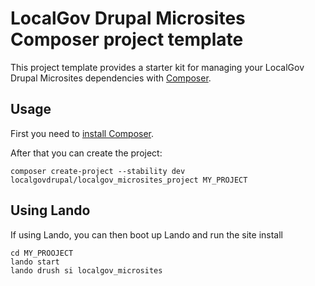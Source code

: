 # LocalGov Drupal Microsites Composer project template

This project template provides a starter kit for managing your LocalGov Drupal Microsites dependencies with [Composer](https://getcomposer.org/).

## Usage

First you need to [install Composer](https://getcomposer.org/doc/00-intro.md#installation-linux-unix-osx).

After that you can create the project:

```shell
composer create-project --stability dev localgovdrupal/localgov_microsites_project MY_PROJECT
```

## Using Lando

If using Lando, you can then boot up Lando and run the site install

```shell
cd MY_PROOJECT
lando start
lando drush si localgov_microsites
```
